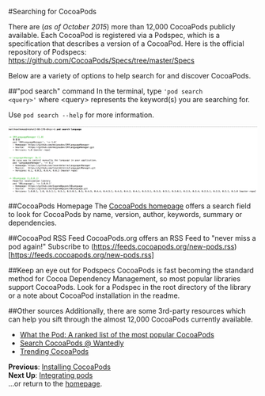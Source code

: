 #Searching for CocoaPods

There are (*as of October 2015*) more than 12,000 CocoaPods publicly available. Each CocoaPod is registered via a Podspec, which is a specification that describes a version of a CocoaPod. Here is the official repository of Podspecs: https://github.com/CocoaPods/Specs/tree/master/Specs

Below are a variety of options to help search for and discover CocoaPods.

##"pod search" command
In the terminal, type <code>'pod search \<query\>'</code> where \<query\> represents the keyword(s) you are searching for.

Use <code>pod search --help</code> for more information.

![pod-search-command](images/pod-search-command.png)

##CocoaPods Homepage
The [CocoaPods homepage](https://cocoapods.org) offers a search field to look for CocoaPods by name, version, author, keywords, summary or dependencies.

##CocoaPod RSS Feed
CocoaPods.org offers an RSS Feed to "never miss a pod again!" Subscribe to (https://feeds.cocoapods.org/new-pods.rss)[https://feeds.cocoapods.org/new-pods.rss]

##Keep an eye out for Podspecs
CocoaPods is fast becoming the standard method for Cocoa Dependency Management, so most popular libraries support CocoaPods. Look for a Podspec in the root directory of the library or a note about CocoaPod installation in the readme.

##Other sources
Additionally, there are some 3rd-party resources which can help you sift through the almost 12,000 CocoaPods currently available.

* [What the Pod: A ranked list of the most popular CocoaPods](http://www.whatthepod.com)  
* [Search CocoaPods @ Wantedly](http://cocoapods.wantedly.com)  
* [Trending CocoaPods](http://trendingcocoapods.github.io)

**Previous**: [Installing CocoaPods](install-cocoapods.md)  
**Next Up**: [Integrating pods](integrating-pods.md)  
...or return to the [homepage](README.md).
